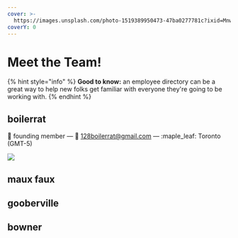 ```yaml
---
cover: >-
  https://images.unsplash.com/photo-1519389950473-47ba0277781c?ixid=MnwxMjA3fDB8MHxwaG90by1wYWdlfHx8fGVufDB8fHx8&ixlib=rb-1.2.1&auto=format&fit=crop&w=2970&q=80
coverY: 0
---
```


# Meet the Team!

{% hint style="info" %}
**Good to know:** an employee directory can be a great way to help new folks get familiar with everyone they're going to be working with.
{% endhint %}

## boilerrat

👋 founding member — 💌 128boilerrat@gmail.com — :maple\_leaf: Toronto (GMT-5)

![](../.gitbook/assets/jerryspinning\_2.gif)

## maux faux

## gooberville



## bowner

